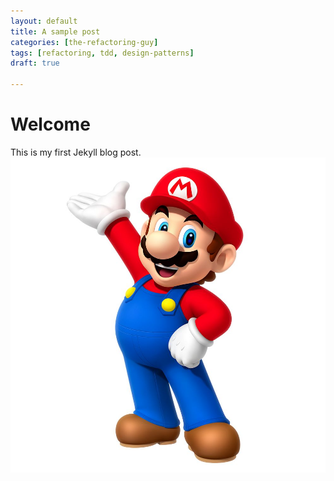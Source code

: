 ```yaml
---
layout: default
title: A sample post
categories: [the-refactoring-guy]
tags: [refactoring, tdd, design-patterns]
draft: true

---
```



# Welcome

This is my first Jekyll blog post.
![Some image](/assets/images/super-mario.jpg)
